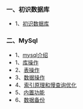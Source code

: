 ### 一、初识数据库
+ 1、[初识数据库](https://github.com/FU-9/FU-9/blob/master/%E6%95%B0%E6%8D%AE%E5%BA%93%E7%B3%BB%E5%88%97/%E5%88%9D%E8%AF%86%E6%95%B0%E6%8D%AE%E5%BA%93/1.md)

### 二、MySql
+ 1、[mysql介绍](https://github.com/FU-9/FU-9/blob/master/%E6%95%B0%E6%8D%AE%E5%BA%93%E7%B3%BB%E5%88%97/MySQL/MySQL%E4%BB%8B%E7%BB%8D.md)
+ 1、[库操作]()
+ 2、[表操作]()
+ 3、[数据操作]()
+ 4、[索引原理和慢查询优化]()
+ 5、[内置功能]()
+ 6、[数据备份]()
